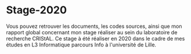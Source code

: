 # Stage-2020

Vous pouvez retrouver les documents, les codes sources, ainsi que mon rapport global concernant mon stage réaliser au sein du laboratoire de recherche CRIStAL.
Ce stage à été réaliser en 2020 dans le cadre de mes études en L3 Informatique parcours Info à l'université de Lille. 
